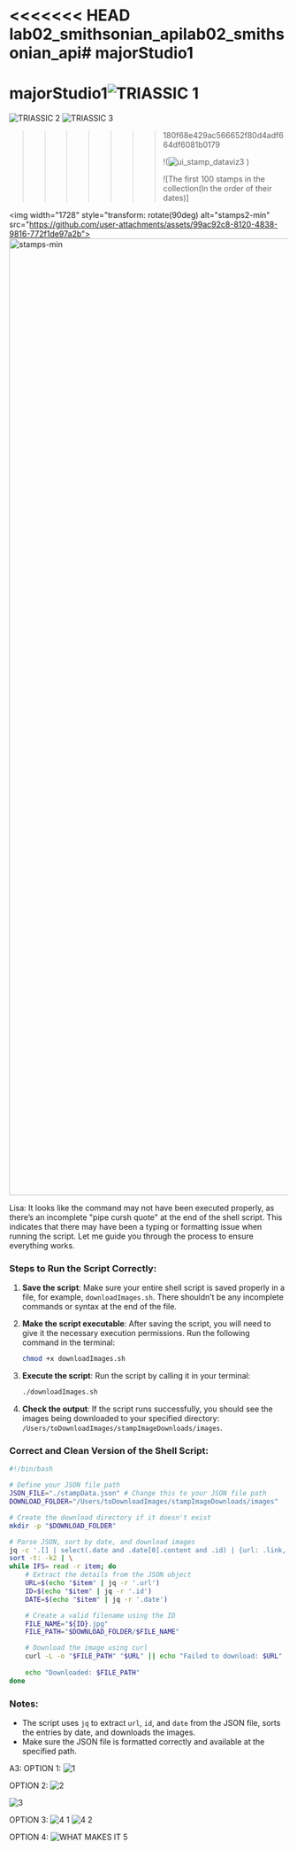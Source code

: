 <<<<<<< HEAD
lab02_smithsonian_apilab02_smithsonian_api# majorStudio1
=======
# majorStudio1![TRIASSIC 1](https://github.com/user-attachments/assets/f2831213-b4c7-49e0-a390-c69f0685c7e2)
![TRIASSIC 2](https://github.com/user-attachments/assets/131b4d4d-c2b3-445d-9f20-11aabd018420)
![TRIASSIC 3](https://github.com/user-attachments/assets/a6417aa6-eeee-4abf-a655-8a83a0bbc9c5)
>>>>>>> 180f68e429ac566652f80d4adf664df6081b0179
>>>>>>>
>>>>>>> !(![ui_stamp_dataviz3](https://github.com/user-attachments/assets/c1f01d63-5023-4cab-a04f-db61c51e11d5)
)
>>>>>>> 
>>>>>>> ![The first 100 stamps in the collection(In the order of their dates)]
>>>>>>> 

<img width="1728" style="transform: rotate(90deg) alt="stamps2-min" src="https://github.com/user-attachments/assets/99ac92c8-8120-4838-9816-772f1de97a2b">
<img width="1728" alt="stamps-min" src="https://github.com/user-attachments/assets/c13f244e-1700-4d49-a736-4b2f0936f8d2">






Lisa: 
It looks like the command may not have been executed properly, as there’s an incomplete "pipe cursh quote" at the end of the shell script. This indicates that there may have been a typing or formatting issue when running the script. Let me guide you through the process to ensure everything works.

### Steps to Run the Script Correctly:

1. **Save the script**: Make sure your entire shell script is saved properly in a file, for example, `downloadImages.sh`. There shouldn’t be any incomplete commands or syntax at the end of the file.

2. **Make the script executable**: After saving the script, you will need to give it the necessary execution permissions. Run the following command in the terminal:
    ```bash
    chmod +x downloadImages.sh
    ```

3. **Execute the script**: Run the script by calling it in your terminal:
    ```bash
    ./downloadImages.sh
    ```

4. **Check the output**: If the script runs successfully, you should see the images being downloaded to your specified directory: `/Users/toDownloadImages/stampImageDownloads/images`.

### Correct and Clean Version of the Shell Script:

```bash
#!/bin/bash

# Define your JSON file path
JSON_FILE="./stampData.json" # Change this to your JSON file path
DOWNLOAD_FOLDER="/Users/toDownloadImages/stampImageDownloads/images"

# Create the download directory if it doesn't exist
mkdir -p "$DOWNLOAD_FOLDER"

# Parse JSON, sort by date, and download images
jq -c '.[] | select(.date and .date[0].content and .id) | {url: .link, id: .id, date: .date[0].content}' "$JSON_FILE" | \
sort -t: -k2 | \
while IFS= read -r item; do
    # Extract the details from the JSON object
    URL=$(echo "$item" | jq -r '.url')
    ID=$(echo "$item" | jq -r '.id')
    DATE=$(echo "$item" | jq -r '.date')

    # Create a valid filename using the ID
    FILE_NAME="${ID}.jpg"
    FILE_PATH="$DOWNLOAD_FOLDER/$FILE_NAME"

    # Download the image using curl
    curl -L -o "$FILE_PATH" "$URL" || echo "Failed to download: $URL"
    
    echo "Downloaded: $FILE_PATH"
done
```

### Notes:
- The script uses `jq` to extract `url`, `id`, and `date` from the JSON file, sorts the entries by date, and downloads the images.
- Make sure the JSON file is formatted correctly and available at the specified path.











A3:
OPTION 1:
![1](https://github.com/user-attachments/assets/2c272e2d-bb1f-4f5d-91ec-c1a716f385bf)


OPTION 2:
![2](https://github.com/user-attachments/assets/15e0f49d-0e56-4ac9-8163-75636b25f0c1)

![3](https://github.com/user-attachments/assets/41c46069-632e-40dd-b87e-77486bba16d2)

OPTION 3:
![4 1](https://github.com/user-attachments/assets/22d1a7d5-5928-4394-a5b1-4ecc94a9eaf4)
![4 2](https://github.com/user-attachments/assets/1fe7d9e7-20a8-43a5-a600-6c0c0dd3cb2a)



OPTION 4:
![WHAT MAKES IT 5](https://github.com/user-attachments/assets/c2c3ad2d-84e7-4540-b526-e63aebe9af53)

